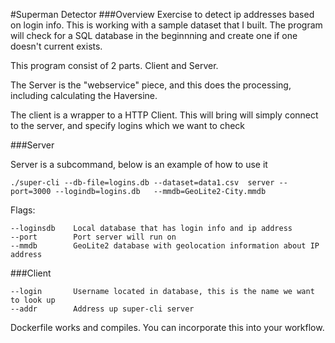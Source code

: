 #Superman Detector
###Overview
Exercise to detect ip addresses based on login info.   This is working with a sample dataset that I built.  The program will check for a SQL database in the beginnning and create one if one doesn't current exists.

This program consist of 2 parts.  Client and Server.
 
The Server is the "webservice" piece, and this does the processing, including calculating the Haversine.   
 
The client is a wrapper to a HTTP Client.   This will bring will simply connect to the server, and specify logins which we want to check

###Server

Server is a subcommand, below is an example of how to use it

`./super-cli --db-file=logins.db --dataset=data1.csv  server --port=3000 --logindb=logins.db   --mmdb=GeoLite2-City.mmdb`

Flags:

````
--loginsdb    Local database that has login info and ip address
--port        Port server will run on
--mmdb        GeoLite2 database with geolocation information about IP address
````

###Client

```
--login       Username located in database, this is the name we want to look up
--addr        Address up super-cli server
```

Dockerfile works and compiles.  You can incorporate this into your workflow.

 
 
 